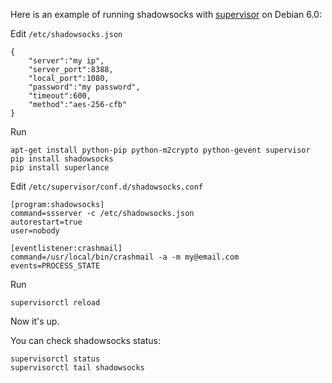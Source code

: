 Here is an example of running shadowsocks with [supervisor](http://supervisord.org/index.html) on Debian 6.0:

Edit `/etc/shadowsocks.json`

```
{
    "server":"my ip",
    "server_port":8388,
    "local_port":1080,
    "password":"my password",
    "timeout":600,
    "method":"aes-256-cfb"
}
```

Run
```
apt-get install python-pip python-m2crypto python-gevent supervisor
pip install shadowsocks
pip install superlance
```

Edit `/etc/supervisor/conf.d/shadowsocks.conf`

```
[program:shadowsocks]
command=ssserver -c /etc/shadowsocks.json
autorestart=true
user=nobody

[eventlistener:crashmail]
command=/usr/local/bin/crashmail -a -m my@email.com
events=PROCESS_STATE
```

Run
```
supervisorctl reload
```
Now it's up.

You can check shadowsocks status:
```
supervisorctl status
supervisorctl tail shadowsocks
```